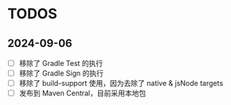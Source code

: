 # TODOS

## 2024-09-06

- [ ] 移除了 Gradle Test 的执行
- [ ] 移除了 Gradle Sign 的执行
- [ ] 移除了 build-support 使用，因为去除了 native & jsNode targets
- [ ] 发布到 Maven Central，目前采用本地包
